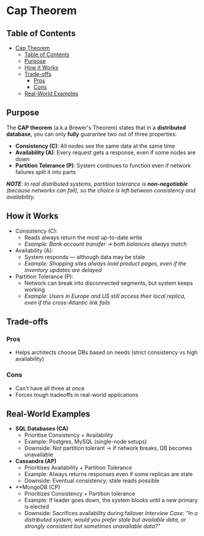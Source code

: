 # Cap Theorem
## Table of Contents
- [Cap Theorem](#cap-theorem)
  - [Table of Contents](#table-of-contents)
  - [Purpose](#purpose)
  - [How it Works](#how-it-works)
  - [Trade-offs](#trade-offs)
    - [Pros](#pros)
    - [Cons](#cons)
  - [Real-World Examples](#real-world-examples)
## Purpose
The **CAP theorem** (a.k.a Brewer's Theorem) states that in a **distributed database**, you can only **fully** guarantee two out of three properties:
- **Consistency (C)**: All nodes see the same data at the same time 
- **Availability (A)**: Every request gets a response, even if some nodes are down
- **Partition Tolerance (P)**: System continues to function even if network failures split it into parts

_**NOTE**: In real distributed systems, partition tolerance is **non-negotiable** (because networks can fail), so the choice is left between consistency and availability._

## How it Works
- Consistency (C):
  - Reads always return the most up-to-date write
  - _Example: Bank account transfer &rightarrow; both balances always match_
- Availability (A):
  - System responds &mdash; although data may be stale
  - _Example: Shopping sites always load product pages, even if the inventory updates are delayed_
- Partition Tolerance (P):
  - Network can break into disconnected segments, but system keeps working
  - _Example: Users in Europe and US still access their local replica, even if the cross-Atlantic link fails_

## Trade-offs
### Pros
- Helps architects choose DBs based on needs (strict consistency vs high availability)
### Cons
- Can't have all three at once
- Forces tough tradeoffs in real-world applications

## Real-World Examples
- **SQL Databases (CA)**
  - Prioritise Consistency + Availability
  - Example: Postgres, MySQL (single-node setups)
  - Downside: Not partition tolerant &rightarrow; if network breaks, DB becomes unavailable
- **Cassandra (AP)**
  - Prioritises Availability + Partition Tolerance
  - Example: Always returns responses even if some replicas are stale
  - Downside: Eventual consistency; stale reads possible
- **MongoDB (CP)
  - Prioritizes Consistency + Partition tolerance
  - Example: If leader goes down, the system blocks until a new primary is elected
  - Downside: Sacrifices availability during failover
*Interview Case: "In a distributed system, would you prefer stale but available data, or strongly consistent but sometimes unavailable data?"*
